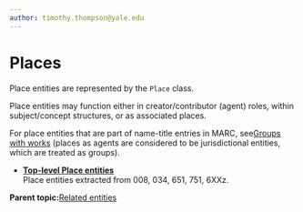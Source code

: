 ```yaml
---
author: timothy.thompson@yale.edu
---
```


# Places

Place entities are represented by the `Place` class.

Place entities may function either in creator/contributor \(agent\) roles, within subject/concept structures, or as associated places.

For place entities that are part of name-title entries in MARC, see[Groups with works](../tasks/name-title/groups_with_works.md) \(places as agents are considered to be jurisdictional entities, which are treated as groups\).

-   **[Top-level Place entities](../concepts/top_level_place_entities.md)**  
Place entities extracted from 008, 034, 651, 751, 6XXz.

**Parent topic:**[Related entities](../tasks/related_entities.md)

